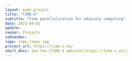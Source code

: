 ```yaml
---
layout: page_project
title: "TIME-X"
subtitle: "Time parallelization for eXascale computing"
date: 2021-04-01
update:
navbar: Projects
subnavbar:
logo: logo_timex.jpg
project_url: https://time-x.eu/
short_desc: See the [TIME-X website](https://time-x.eu/)
---
```

